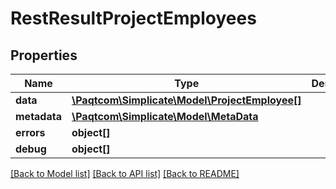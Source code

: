 # RestResultProjectEmployees

## Properties

 Name         | Type                                                              | Description | Notes      
--------------|-------------------------------------------------------------------|-------------|------------
 **data**     | [**\Paqtcom\Simplicate\Model\ProjectEmployee[]**](ProjectEmployee.md) |             | [optional] 
 **metadata** | [**\Paqtcom\Simplicate\Model\MetaData**](MetaData.md)                 |             | [optional] 
 **errors**   | **object[]**                                                      |             | [optional] 
 **debug**    | **object[]**                                                      |             | [optional] 

[[Back to Model list]](../README.md#documentation-for-models) [[Back to API list]](../README.md#documentation-for-api-endpoints) [[Back to README]](../README.md)


